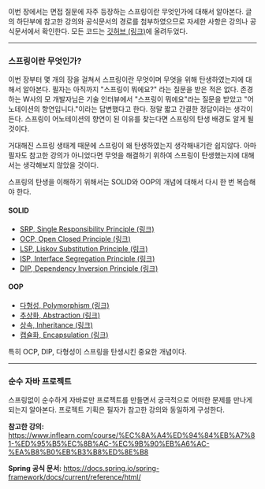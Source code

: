 이번 장에서는 면접 질문에 자주 등장하는 스프링이란 무엇인가에 대해서 알아본다.
글의 하단부에 참고한 강의와 공식문서의 경로를 첨부하였으므로 자세한 사항은 강의나 공식문서에서 확인한다.
모든 코드는 [깃허브 (링크)](https://github.com/roy-zz/spring)에 올려두었다.

---

### 스프링이란 무엇인가?

이번 장부터 몇 개의 장을 걸쳐서 스프링이란 무엇이며 무엇을 위해 탄생하였는지에 대해서 알아본다.
필자는 아직까지 "스프링이 뭐에요?" 라는 질문을 받은 적은 없다. 존경하는 W사의 모 개발자님은 기술 인터뷰에서 "스프링이 뭐에요"라는 질문을 받았고 "어노테이션의 향연입니다."이라는 답변했다고 한다.
정말 짧고 간결한 정답이라는 생각이 든다. 스프링이 어노테이션의 향연이 된 이유를 찾는다면 스프링의 탄생 배경도 알게 될 것이다.

거대해진 스프링 생태계 때문에 스프링이 왜 탄생하였는지 생각해내기란 쉽지않다. 
아마 필자도 참고한 강의가 아니었다면 무엇을 해결하기 위하여 스프링이 탄생했는지에 대해서는 생각해보지 않았을 것이다.

스프링의 탄생을 이해하기 위해서는 SOLID와 OOP의 개념에 대해서 다시 한 번 복습해야 한다.

#### SOLID

- [SRP, Single Responsibility Principle (링크)](https://imprint.tistory.com/10)
- [OCP, Open Closed Principle (링크)](https://imprint.tistory.com/11)
- [LSP, Liskov Substitution Principle (링크)](https://imprint.tistory.com/32)
- [ISP, Interface Segregation Principle (링크)](https://imprint.tistory.com/53)
- [DIP, Dependency Inversion Principle (링크)](https://imprint.tistory.com/54)

#### OOP

- [다형성, Polymorphism (링크)](https://imprint.tistory.com/9)
- [추상화, Abstraction (링크)](https://imprint.tistory.com/8)
- [상속, Inheritance (링크)](https://imprint.tistory.com/7)
- [캡슐화, Encapsulation (링크)](https://imprint.tistory.com/6)

특히 OCP, DIP, 다형성이 스프링을 탄생시킨 중요한 개념이다.

---

### 순수 자바 프로젝트

스프링없이 순수하게 자바로만 프로젝트를 만들면서 궁극적으로 어떠한 문제를 만나게 되는지 알아본다.
프로젝트 기획은 필자가 참고한 강의와 동일하게 구성한다.










**참고한 강의:** https://www.inflearn.com/course/%EC%8A%A4%ED%94%84%EB%A7%81-%ED%95%B5%EC%8B%AC-%EC%9B%90%EB%A6%AC-%EA%B8%B0%EB%B3%B8%ED%8E%B8

**Spring 공식 문서:** https://docs.spring.io/spring-framework/docs/current/reference/html/